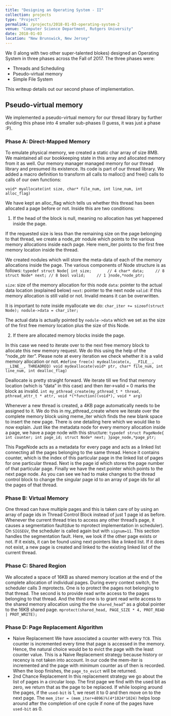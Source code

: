 ```yaml
---
title: "Designing an Operating System - II"
collection: projects
type: "Project"
permalink: /projects/2018-01-03-operating-system-2
venue: "Computer Science Department, Rutgers University"
date: 2018-01-03
location: "New Brunswick, New Jersey"
---
```


We (I along with two other super-talented blokes) designed an Operating System in three phases across the Fall of 2017. The three phases were:
* Threads and Scheduling
* Pseudo-virtual memory
* Simple File System

This writeup details out our second phase of implementation.

## Pseudo-virtual memory

We implemented a pseudo-virtual memory for our thread library by further dividing this phase into 4 smaller sub-phases (I guess, it was just a phase :P).

### Phase A: Direct-Mapped Memory

To emulate physical memory, we created a static char array of size 8MB. We maintained all our bookkeeping state in this array and allocated memory from it as well. Our memory manager managed memory for our thread library and presumed its existence. Its code is part of our thread library. We added a macro definition to transform all calls to malloc() and free() calls to calls of our own functions:

`void* myallocate(int size, char* file_num, int line_num, int alloc_flag)`

We have kept an alloc_flag which tells us whether this thread has been allocated a page before or not.
Inside this are two conditions:
1. If the head of the block is null, meaning no allocation has yet happened inside the page.

If the requested size is less than the remaining size on the page belonging to that thread, we create a node_ptr nodule which points to the various memory allocations inside each page. Here mem_iter points to the first free memory location inside the thread. 


We created nodules which will store the meta-data of each of the memory allocations inside the page.
The various components of Node structure is as follows:
`typedef struct Node{
    int size;       // 4
    char* data;     // 8
    struct Node* next; // 8
    bool valid;     // 1
}node,*node_ptr;`

`size`: size of the memory allocation for this node
`data`: pointer to the actual data location (explained below)
`next`: pointer to the next node
`valid`: if this memory allocation is still valid or not. Invalid means it can be overwritten.

It is important to note inside myallocate we do: 
`char_iter += sizeof(struct Node);
nodule->data = char_iter;`

The actual data is actually pointed by `nodule->data` which we set as the size of the first free memory location plus the size of this Node.

2. If there are allocated memory blocks inside the page.

In this case we need to iterate over to the next free memory block to allocate this new memory request. We do this using the help of the “node_ptr iter”. Please note at every iteration we check whether it is a valid memory allocation or not.
`#define free(x) mydeallocate(x, __FILE__, __LINE__, THREADREQ)
void mydeallocate(void* ptr, char* file_num, int line_num, int dealloc_flag)`

Deallocate is pretty straight forward. We iterate till we find that memory location (which is “data” in this case) and then iter->valid = 0 marks the block as invalid. 
`int my_pthread_create(my_pthread_t * thread, pthread_attr_t * attr, void *(*function)(void*), void * arg)`

Whenever a new thread is created, a 4KB page automatically needs to be assigned to it. We do this in my_pthread_create where we iterate over the complete memory block using meme_iter which finds the new blank space to insert the new page. There is one detailing here which we would like to now explain.
Just like the metadata node for every memory allocation inside a page, we have a page node with this structure:
`typedef struct PageNode{
	int counter;
	int page_id;
    struct Node* next;
}page_node,*page_ptr;`

This PageNode acts as a metadata for every page and acts as a linked list connecting all the pages belonging to the same thread. Hence it contains counter, which is the index of this particular page in the linked list of pages for one particular thread. Next is the page id which stores the page number of that particular page. Finally we have the next pointer which points to the next page node.
As you can see we had to make changes to the thread control block to change the singular page id to an array of page ids for all the pages of that thread.

### Phase B: Virtual Memory

One thread can have multiple pages and this is taken care of by using an array of page ids in Thread Control Block instead of just 1 page id as before. Whenever the current thread tries to access any other thread’s page, it causes a segmentation fault(due to mprotect implementation in scheduler). On `SIGSEGV`, the scheduler is called again but with `signum=11`. This section handles the segmentation fault. Here, we look if the other page exists or not. If it exists, it can be found using next pointers like a linked list. If it does not exist, a new page is created and linked to the existing linked list of the current thread.

### Phase C: Shared Region

We allocated a space of 16KB as shared memory location at the end of the complete allocation of individual pages. During every context switch, the scheduler calls 3 mprotects. One is to protect the pages not belonging to that thread. The second is to provide read write access to the pages belonging to that thread. And the third one is to grant read write access to the shared memory allocation using the the `shared_head”` as a global pointer to the 16KB shared page.
`mprotect(shared_head, PAGE_SIZE * 4, PROT_READ | PROT_WRITE);`


### Phase D: Page Replacement Algorithm

- Naive Replacement
	We have associated a counter with every `TCB`. This counter is incremented every time that page is accessed in the memory. Hence, the natural choice would be to evict the page with the least counter value. This is a Naive Replacement strategy because history or recency is not taken into account. In our code the mem-iter is incremented and the page with minimum counter as of then is recorded. When the loop finishes, the `page_to_evict` will be returned.
- 2nd Chance Replacement
	In this replacement strategy we go about the list of pages in a circular loop. The first page we find with the used bit as zero, we return that as the page to be replaced. If while looping around the pages, if the `used-bit` is 1, we reset it to 0 and then move on to the next page. The `mem_iter = (mem_iter+4096)%(4*1024*1024)` helps loop around after the completion of one cycle if none of the pages have `used-bit` as 0.
